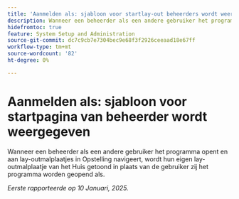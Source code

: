 ```yaml
---
title: 'Aanmelden als: sjabloon voor startlay-out beheerders wordt weergegeven'
description: Wanneer een beheerder als een andere gebruiker het programma opent en aan lay-outmalplaatjes in Opstelling navigeert, wordt hun eigen lay-outmalplaatje van het Huis getoond in plaats van de gebruiker zij het programma worden geopend als.
hidefromtoc: true
feature: System Setup and Administration
source-git-commit: dc7c9cb7e7304bec9e68f3f2926ceeaad18e67ff
workflow-type: tm+mt
source-wordcount: '82'
ht-degree: 0%

---
```


# Aanmelden als: sjabloon voor startpagina van beheerder wordt weergegeven

Wanneer een beheerder als een andere gebruiker het programma opent en aan lay-outmalplaatjes in Opstelling navigeert, wordt hun eigen lay-outmalplaatje van het Huis getoond in plaats van de gebruiker zij het programma worden geopend als.

_Eerste rapporteerde op 10 Januari, 2025._

